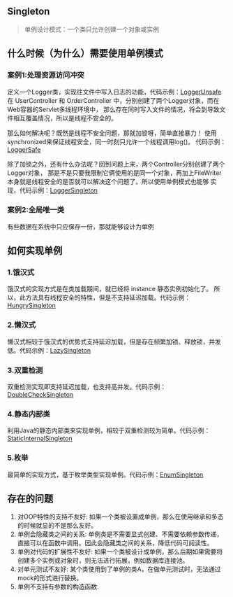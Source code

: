 ## Singleton
> 单例设计模式：一个类只允许创建一个对象或实例

## 什么时候（为什么）需要使用单例模式
### 案例1:处理资源访问冲突
定义一个Logger类，实现往文件中写入日志的功能，代码示例：[LoggerUnsafe](LoggerUnSafe.java)
在 UserController 和 OrderController 中，分别创建了两个Logger对象，而在Web容器的Servlet多线程环境中，
那么存在同时写入文件的情况，将会到导致文件相互覆盖情况，所以是线程不安全的。

那么如何解决呢？既然是线程不安全问题，那就加锁呀，简单直接暴力！
使用synchronized来保证线程安全，同一时刻只允许一个线程调用log()。
代码示例：[LoggerSafe](LoggerSafe.java)

除了加锁之外，还有什么办法呢？回到问题上来，两个Controller分别创建了两个Logger对象，
那是不是只要我限制它俩使用的是同一个对象，再加上FileWriter本身就是线程安全的是否就可以解决这个问题了。所以使用单例模式也能够
实现，代码示例：[LoggerSingleton](LoggerSingleton.java)

### 案例2:全局唯一类
有些数据在系统中只应保存一份，那就能够设计为单例

## 如何实现单例
### 1.饿汉式
饿汉式的实现方式是在类加载期间，就已经将 instance 静态实例初始化了。
所以，此方法具有线程安全的特性，但是不支持延迟加载。代码示例：[HungrySingleton](HungrySingleton.java)
### 2.懒汉式
懒汉式相较于饿汉式的优势式支持延迟加载，但是存在频繁加锁、释放锁，并发低。代码示例：[LazySingleton](LazySingleton.java)
### 3.双重检测
双重检测实现即支持延迟加载，也支持高并发。代码示例：[DoubleCheckSingleton](DoubleCheckSingleton.java)
### 4.静态内部类
利用Java的静态内部类来实现单例，相较于双重检测较为简单。代码示例：[StaticInternalSingleton](StaticInternalSingleton.java)
### 5.枚举
最简单的实现方式，基于枚举类型实现单例。代码示例：[EnumSingleton](EnumSingleton.java)

## 存在的问题
  1. 对OOP特性的支持不友好:
     如果一个类被设置成单例，那么在使用继承和多态的时候就显的不是那么友好。 
  2. 单例会隐藏类之间的关系:
    单例类是不需要显式创建、不需要依赖参数传递，直接可以在函数中调用。因此会隐藏类之间的关系，降低代码可阅读性。
  3. 单例对代码的扩展性不友好:
    如果一个类被设计成单例，那么后期如果需要将创建多个实例或对象时，则无法进行拓展，例如数据库连接池。 
  4. 对单元测试不友好:
     某个类使用到了单例的类A，在做单元测试时，无法通过mock的形式进行替换。 
  5. 单例不支持有参数的构造函数.